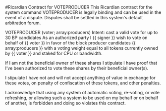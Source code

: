#Ricardian Contract for VOTEPRODUCER
This Ricardian contract for the system command VOTEPRODUCER is legally binding and can be used in the event of a dispute. Disputes shall be settled in this system's default arbitration forum.


VOTEPRODUCER (voter; array:producers)
Intent: cast a valid vote for up to 30 BP candidates
As an authorized party I {{ signer }} wish to vote on behalf of {{ voter }} in favor of the block producer candidates {{ array:producers }} with a voting weight equal to all tokens currently owned by {{ voter }} and staked for CPU or bandwidth. 

If I am not the beneficial owner of these shares I stipulate I have proof that I’ve been authorized to vote these shares by their beneficial owner(s). 

I stipulate I have not and will not accept anything of value in exchange for these votes, on penalty of confiscation of these tokens, and other penalties. 

I acknowledge that using any system of automatic voting, re-voting, or vote refreshing, or allowing such a system to be used on my behalf or on behalf of another, is forbidden and doing so violates this contract.